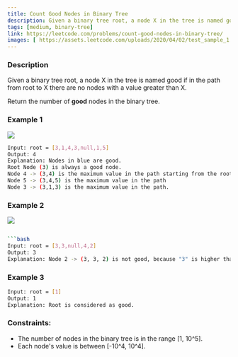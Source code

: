 ```yaml
---
title: Count Good Nodes in Binary Tree
description: Given a binary tree root, a node X in the tree is named good if in the path from root to X there are no nodes with a value greater than X.
tags: [medium, binary-tree]
link: https://leetcode.com/problems/count-good-nodes-in-binary-tree/
images: [ https://assets.leetcode.com/uploads/2020/04/02/test_sample_1.png, https://assets.leetcode.com/uploads/2020/04/02/test_sample_2.png]
---
```


### Description

Given a binary tree root, a node X in the tree is named good if in the path from root to X there are no nodes with a value greater than X.

Return the number of **good** nodes in the binary tree.

 

### Example 1

![](https://assets.leetcode.com/uploads/2020/04/02/test_sample_1.png)

```bash
Input: root = [3,1,4,3,null,1,5]
Output: 4
Explanation: Nodes in blue are good.
Root Node (3) is always a good node.
Node 4 -> (3,4) is the maximum value in the path starting from the root.
Node 5 -> (3,4,5) is the maximum value in the path
Node 3 -> (3,1,3) is the maximum value in the path.
```

### Example 2

![](https://assets.leetcode.com/uploads/2020/04/02/test_sample_2.png)

```bash

```bash
Input: root = [3,3,null,4,2]
Output: 3
Explanation: Node 2 -> (3, 3, 2) is not good, because "3" is higher than it.
```

### Example 3

```bash
Input: root = [1]
Output: 1
Explanation: Root is considered as good.
```

### Constraints:

- The number of nodes in the binary tree is in the range [1, 10^5]. 
- Each node's value is between [-10^4, 10^4].